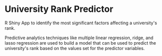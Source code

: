 # University Rank Predictor

R Shiny App to identify the most significant factors affecting a university's rank.

Predictive analytics techniques like multiple linear regression, ridge, and lasso regression are used to build a model that can be used to predict the university's rank based on the values set for the predictor variables.
